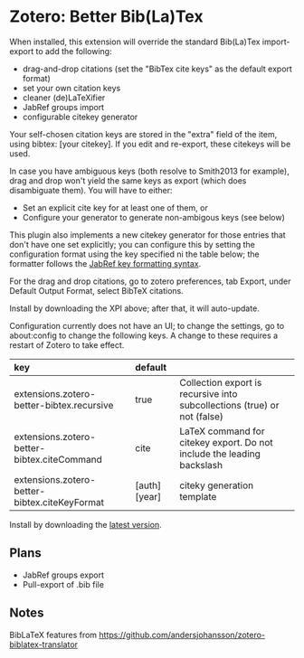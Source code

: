 # Zotero: Better Bib(La)Tex

When installed, this extension will override the standard Bib(La)Tex import-export to add the following:

* drag-and-drop citations (set the "BibTex cite keys" as the default export format)
* set your own citation keys
* cleaner (de)LaTeXifier
* JabRef groups import
* configurable citekey generator

Your self-chosen citation keys are stored in the "extra" field of the item, using bibtex: [your citekey]. If you edit
and re-export, these citekeys will be used.

In case you have ambiguous keys (both resolve to Smith2013 for example), drag and drop won't yield the same keys
as export (which does disambiguate them). You will have to either:
* Set an explicit cite key for at least one of them, or
* Configure your generator to generate non-ambigous keys (see below)

This plugin also implements a new citekey generator for those entries that don't have one set explicitly; you can
configure this by setting the configuration format using the key specified ni the table below; the formatter follows the
[JabRef key formatting syntax](http://jabref.sourceforge.net/help/LabelPatterns.php).

For the drag and drop citations, go to zotero preferences, tab Export, under Default Output Format, select BibTeX
citations.

Install by downloading the XPI above; after that, it will auto-update.

Configuration currently does not have an UI; to change the settings, go to about:config to change the following keys.
A change to these requires a restart of Zotero to take effect.

| key                                         | default         |                                                                           |
|:------------------------------------------- |:--------------- |:------------------------------------------------------------------------- |
extensions.zotero-better-bibtex.recursive     | true            | Collection export is recursive into subcollections (true) or not (false)  |
extensions.zotero-better-bibtex.citeCommand   | cite            | LaTeX command for citekey export. Do not include the leading backslash    |
extensions.zotero-better-bibtex.citeKeyFormat | \[auth]\[year]  | citeky generation template                                                |

Install by downloading the [latest version](https://raw.github.com/friflaj/zotero-better-bibtex/master/zotero-better-bibtex-0.0.39.xpi).

## Plans

* JabRef groups export
* Pull-export of .bib file

## Notes

BibLaTeX features from https://github.com/andersjohansson/zotero-biblatex-translator
